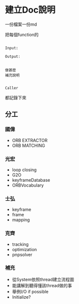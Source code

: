 # 建立Doc說明

一份檔案一份md

把每個function的

```

Input:

Output:

```

```

做甚麼
補充說明

```

```

Caller

```

都記錄下來

## 分工

### 國偉
+ ORB EXTRACTOR
+ ORB MATCHING 

### 光宏
+ loop closing 
+ G2O 
+ keyframeDatabase 
+ ORBVocabulary 

### 士弘
+ keyframe 
+ frame 
+ mapping

### 克齊
+ tracking 
+ optimization 
+ pnpsolver

### 補充
+ 從System依照thread建立流程圖
+ 能講解到聽得懂該thread做的事
+ 舉例I/O if possible
+ Initialize?


